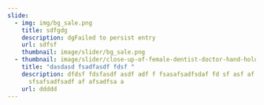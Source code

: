 ```yaml
---
slide:
  - img: img/bg_sale.png
    title: sdfgdg
    description: dgFailed to persist entry
    url: sdfsf
    thumbnail: image/slider/bg_sale.png
  - thumbnail: image/slider/close-up-of-female-dentist-doctor-hand-holding-dental-tools-the-instruments-in-dental-office-isolated_t20_avnnor.comp.jpg
    title: "dasdasd fsadfasdf fdsf "
    description: dfdsf fdsfasdf asdf adf f fsasafsadfsdaf fd sf asf af asf
      sfsafsadfsadf af afsadfsa a
    url: ddddd
---
```

